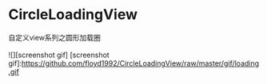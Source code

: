 # CircleLoadingView
自定义view系列之圆形加载圈<br><br>
![][screenshot gif]
[screenshot gif]:https://github.com/floyd1992/CircleLoadingView/raw/master/gif/loading.gif

